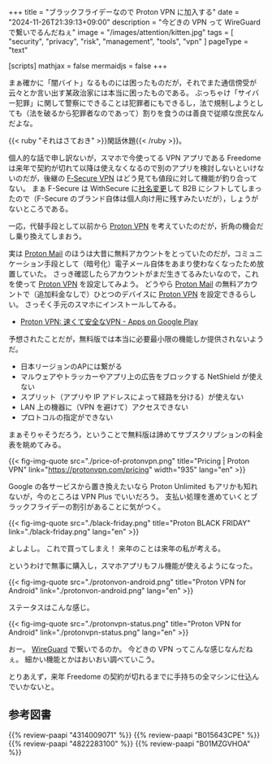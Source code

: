+++
title = "ブラックフライデーなので Proton VPN に加入する"
date =  "2024-11-26T21:39:13+09:00"
description = "今どきの VPN って WireGuard で繋いでるんだねぇ"
image = "/images/attention/kitten.jpg"
tags = [ "security", "privacy", "risk", "management", "tools", "vpn" ]
pageType = "text"

[scripts]
  mathjax = false
  mermaidjs = false
+++

まぁ確かに「闇バイト」なるものには困ったものだが，それでまた通信傍受が云々とか言い出す某政治家には本当に困ったものである。
ぶっちゃけ「サイバー犯罪」に関して警察にできることは犯罪者にもできるし，法で規制しようとしても（法を破るから犯罪者なのであって）割りを食うのは善良で従順な庶民なんだよな。

{{< ruby "それはさておき" >}}閑話休題{{< /ruby >}}。

個人的な話で申し訳ないが，スマホで今使ってる VPN アプリである Freedome は来年で契約が切れて以降は使えなくなるので別のアプリを検討しないといけないのだが，後継の [F‑Secure VPN](https://www.f-secure.com/vpn) はどう見ても値段に対して機能が釣り合ってない。
まぁ F-Secure は WithSecure に[社名変更](https://cloud.watch.impress.co.jp/docs/news/1397156.html "F-Secureの企業向け部門、新ブランド「WithSecure」として分社化へ - クラウド Watch")して B2B にシフトしてしまったので（F-Secure のブランド自体は個人向け用に残すみたいだが），しょうがないところである。

一応，代替手段として以前から [Proton VPN] を考えていたのだが，折角の機会だし乗り換えてしまおう。

実は [Proton Mail] のほうは大昔に無料アカウントをとっていたのだが，コミュニケーション手段として（暗号化）電子メール自体をあまり使わなくなったため放置していた。
さっき確認したらアカウントがまだ生きてるみたいなので，これを使って [Proton VPN] を設定してみよう。
どうやら [Proton Mail] の無料アカウントで（追加料金なしで）ひとつのデバイスに [Proton VPN] を設定できるらしい。
さっそく手元のスマホにインストールしてみる。

- [Proton VPN: 速くて安全なVPN - Apps on Google Play](https://play.google.com/store/apps/details?id=ch.protonvpn.android)

予想されたことだが，無料版では本当に必要最小限の機能しか提供されないようだ。

- 日本リージョンのAPには繋がる
- マルウェアやトラッカーやアプリ上の広告をブロックする NetShield が使えない
- スプリット（アプリや IP アドレスによって経路を分ける）が使えない
- LAN 上の機器に（VPN を避けて）アクセスできない
- プロトコルの指定ができない

まぁそりゃそうだろう，ということで無料版は諦めてサブスクリプションの料金表を眺めてみる。

{{< fig-img-quote src="./price-of-protonvpn.png" title="Pricing | Proton VPN" link="https://protonvpn.com/pricing" width="935" lang="en" >}}

Google の各サービスから置き換えたいなら Proton Unlimited もアリかも知れないが，今のところは VPN Plus でいいだろう。
支払い処理を進めていくとブラックフライデーの割引があることに気がつく。

{{< fig-img-quote src="./black-friday.png" title="Proton BLACK FRIDAY" link="./black-friday.png" lang="en" >}}

よしよし。
これで買ってしまえ！ 来年のことは来年の私が考える。

というわけで無事に購入し，スマホアプリもフル機能が使えるようになった。

{{< fig-img-quote src="./protonvon-android.png" title="Proton VPN for Android" link="./protonvon-android.png" lang="en" >}}

ステータスはこんな感じ。

{{< fig-img-quote src="./protonvpn-status.png" title="Proton VPN for Android" link="./protonvpn-status.png" lang="en" >}}

おー。
[WireGuard] で繋いでるのか。
今どきの VPN ってこんな感じなんだねぇ。
細かい機能とかはおいおい調べていこう。

とりあえず，来年 Freedome の契約が切れるまでに手持ちの全マシンに仕込んでいかないと。

[Proton VPN]: https://protonvpn.com/ "Proton VPN: Secure, fast VPN service in 110+ countries"
[Proton Mail]: https://proton.me/mail "Proton Mail: Get a private, secure, and encrypted email account | Proton"
[WireGuard]: https://www.wireguard.com/ "WireGuard: fast, modern, secure VPN tunnel"

## 参考図書

{{% review-paapi "4314009071" %}} <!-- 暗号化 プライバシーを救った反乱者たち -->
{{% review-paapi "B015643CPE" %}} <!-- 暗号技術入門 第3版 -->
{{% review-paapi "4822283100" %}} <!-- セキュリティはなぜやぶられたのか -->
{{% review-paapi "B01MZGVHOA" %}} <!-- 超監視社会 -->
